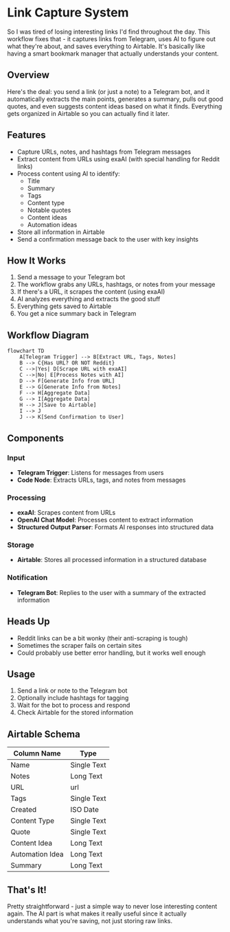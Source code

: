# Link Capture System

So I was tired of losing interesting links I'd find throughout the day. This workflow fixes that - it captures links from Telegram, uses AI to figure out what they're about, and saves everything to Airtable. It's basically like having a smart bookmark manager that actually understands your content.

## Overview

Here's the deal: you send a link (or just a note) to a Telegram bot, and it automatically extracts the main points, generates a summary, pulls out good quotes, and even suggests content ideas based on what it finds. Everything gets organized in Airtable so you can actually find it later.

## Features

- Capture URLs, notes, and hashtags from Telegram messages
- Extract content from URLs using exaAI (with special handling for Reddit links)
- Process content using AI to identify:
  - Title
  - Summary
  - Tags
  - Content type
  - Notable quotes
  - Content ideas
  - Automation ideas
- Store all information in Airtable
- Send a confirmation message back to the user with key insights

## How It Works

1. Send a message to your Telegram bot
2. The workflow grabs any URLs, hashtags, or notes from your message
3. If there's a URL, it scrapes the content (using exaAI)
4. AI analyzes everything and extracts the good stuff
5. Everything gets saved to Airtable
6. You get a nice summary back in Telegram

## Workflow Diagram

```mermaid
flowchart TD
    A[Telegram Trigger] --> B[Extract URL, Tags, Notes]
    B --> C{Has URL? OR NOT Reddit}
    C -->|Yes| D[Scrape URL with exaAI]
    C -->|No| E[Process Notes with AI]
    D --> F[Generate Info from URL]
    E --> G[Generate Info from Notes]
    F --> H[Aggregate Data]
    G --> I[Aggregate Data]
    H --> J[Save to Airtable]
    I --> J
    J --> K[Send Confirmation to User]
```

## Components

### Input

- **Telegram Trigger**: Listens for messages from users
- **Code Node**: Extracts URLs, tags, and notes from messages

### Processing

- **exaAI**: Scrapes content from URLs
- **OpenAI Chat Model**: Processes content to extract information
- **Structured Output Parser**: Formats AI responses into structured data

### Storage

- **Airtable**: Stores all processed information in a structured database

### Notification

- **Telegram Bot**: Replies to the user with a summary of the extracted information

## Heads Up

- Reddit links can be a bit wonky (their anti-scraping is tough)
- Sometimes the scraper fails on certain sites
- Could probably use better error handling, but it works well enough

## Usage

1. Send a link or note to the Telegram bot
2. Optionally include hashtags for tagging
3. Wait for the bot to process and respond
4. Check Airtable for the stored information

## Airtable Schema

| Column Name     | Type        |
| --------------- | ----------- |
| Name            | Single Text |
| Notes           | Long Text   |
| URL             | url         |
| Tags            | Single Text |
| Created         | ISO Date    |
| Content Type    | Single Text |
| Quote           | Single Text |
| Content Idea    | Long Text   |
| Automation Idea | Long Text   |
| Summary         | Long Text   |

## That's It!

Pretty straightforward - just a simple way to never lose interesting content again. The AI part is what makes it really useful since it actually understands what you're saving, not just storing raw links.
